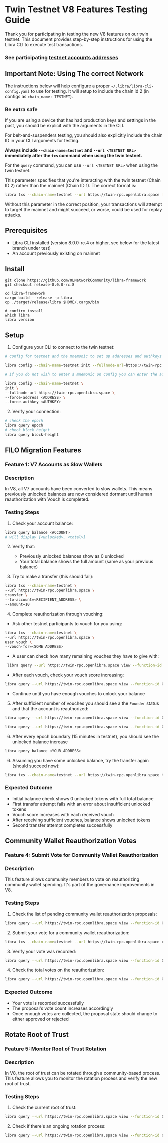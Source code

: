 # Twin Testnet V8 Features Testing Guide

Thank you for participating in testing the new V8 features on our twin testnet. This document provides step-by-step instructions for using the Libra CLI to execute test transactions.

### See participating [testnet accounts addresses](./test-accounts.md)

## Important Note: Using The correct Network
The instructions below will help configure a proper `~/.libra/libra-cli-config.yaml` to use for testing. It will setup to include the chain id 2 (in configs as `chain_name: TESTNET`).

### Be extra safe
If you are using a device that has had production keys and settings in the past, you should be explicit with the arguments in the CLI.

For belt-and-suspenders testing, you should also explicitly include the chain ID in your CLI arguments for testing.

**Always include `--chain-name=testnet` and `--url <TESTNET URL>` immediately after the `txs` command when using the twin testnet.**

For the `query` command, you can use `--url <TESTNET URL>` when using the twin testnet.

This parameter specifies that you're interacting with the twin testnet (Chain ID 2) rather than the mainnet (Chain ID 1). The correct format is:

```bash
libra txs --chain-name=testnet --url https://twin-rpc.openlibra.space [subcommand] [options]
```

Without this parameter in the correct position, your transactions will attempt to target the mainnet and might succeed, or worse, could be used for replay attacks.


## Prerequisites

- Libra CLI installed (version 8.0.0-rc.4 or higher, see below for the latest branch under test)
- An account previously existing on mainnet

## Install
```
git clone https://github.com/0LNetworkCommunity/libra-framework
git checkout release-8.0.0-rc.8

cd libra-framework
cargo build --release -p libra
cp ./target/release/libra $HOME/.cargo/bin

# confirm install
which libra
libra version
```

## Setup

1. Configure your CLI to connect to the twin testnet:

  ```bash
  # config for testnet and the mnemonic to set up addresses and authkeys

  libra config --chain-name=testnet init --fullnode-url=https://twin-rpc.openlibra.space

  # if you do not wish to enter a mnemonic on config you can enter the address and authkey directly.

  libra config --chain-name=testnet \
  init \
  --fullnode-url https://twin-rpc.openlibra.space \
  --force-address <ADDRESS> \
  --force-authkey <AUTHKEY>

  ```

2. Verify your connection:

```bash
# check the epoch
libra query epoch
# check block height
libra query block-height
```

## FILO Migration Features

### Feature 1: V7 Accounts as Slow Wallets

### Description
In V8, all V7 accounts have been converted to slow wallets. This means previously unlocked balances are now considered dormant until human reauthorization with Vouch is completed.

### Testing Steps

1. Check your account balance:

```bash
libra query balance <ACCOUNT>
# will display [<unlocked>, <total>]
```

2. Verify that:
   - Previously unlocked balances show as 0 unlocked
   - Your total balance shows the full amount (same as your previous balance)

3. Try to make a transfer (this should fail):

  ```bash
  libra txs --chain-name=testnet \
  --url https://twin-rpc.openlibra.space \
  transfer \
  --to-account=<RECIPIENT_ADDRESS> \
  --amount=10
  ```

4. Complete reauthorization through vouching:
  - Ask other testnet participants to vouch for you using:
  ```bash
  libra txs --chain-name=testnet \
  --url https://twin-rpc.openlibra.space \
  user vouch \
  --vouch-for=<SOME ADDRESS>
  ```

   - A user can check how many remaining vouches they have to give with:

  ```bash
   libra query --url https://twin-rpc.openlibra.space view --function-id 0x1::vouch_limits::get_vouch_limit --args <YOUR_ADDRESS>
   ```

   - After each vouch, check your vouch score increasing:

   ```bash
   libra query --url https://twin-rpc.openlibra.space view --function-id 0x1::page_rank_lazy::get_cached_score --args <YOUR_ADDRESS>
   ```

   - Continue until you have enough vouches to unlock your balance

5. After sufficient number of vouches you should see a the `Founder` status and that the account is reauthorized:

  ```bash
  libra query --url https://twin-rpc.openlibra.space view --function-id 0x1::founder::is_founder --args <YOUR_ADDRESS>
  ```

  ```bash
  libra query --url https://twin-rpc.openlibra.space view --function-id 0x1::reauthorization::is_v8_authorized --args <YOUR_ADDRESS>
  ```

6. After every epoch boundary (15 minutes in testnet), you should see the unlocked balance increase

  ```bash
  libra query balance <YOUR_ADDRESS>
  ```

6. Assuming you have some unlocked balance, try the transfer again (should succeed now):

  ```bash
  libra txs --chain-name=testnet --url https://twin-rpc.openlibra.space transfer --to <RECIPIENT_ADDRESS> --amount 10
  ```

### Expected Outcome
- Initial balance check shows 0 unlocked tokens with full total balance
- First transfer attempt fails with an error about insufficient unlocked tokens
- Vouch score increases with each received vouch
- After receiving sufficient vouches, balance shows unlocked tokens
- Second transfer attempt completes successfully


## Community Wallet Reauthorization Votes

### Feature 4: Submit Vote for Community Wallet Reauthorization

### Description
This feature allows community members to vote on reauthorizing community wallet spending. It's part of the governance improvements in V8.

### Testing Steps

1. Check the list of pending community wallet reauthorization proposals:

```bash
libra query --url https://twin-rpc.openlibra.space view --function-id 0x1::community_wallet::get_pending_proposals
```

2. Submit your vote for a community wallet reauthorization:

```bash
libra txs --chain-name=testnet --url https://twin-rpc.openlibra.space community reauthorize --community-wallet <COMMUNITY_WALLET_ADDRESS>
```

3. Verify your vote was recorded:

```bash
libra query --url https://twin-rpc.openlibra.space view --function-id 0x1::community_wallet::get_vote --args <YOUR_ADDRESS> <COMMUNITY_WALLET_ADDRESS>
```

4. Check the total votes on the reauthorization:

```bash
libra query --url https://twin-rpc.openlibra.space view --function-id 0x1::community_wallet::get_proposal_votes --args <COMMUNITY_WALLET_ADDRESS>
```

### Expected Outcome
- Your vote is recorded successfully
- The proposal's vote count increases accordingly
- Once enough votes are collected, the proposal state should change to either approved or rejected

## Rotate Root of Trust

### Feature 5: Monitor Root of Trust Rotation

### Description
In V8, the root of trust can be rotated through a community-based process. This feature allows you to monitor the rotation process and verify the new root of trust.

### Testing Steps

1. Check the current root of trust:

```bash
libra query --url https://twin-rpc.openlibra.space view --function-id 0x1::root_of_trust::get_current_root
```

2. Check if there's an ongoing rotation process:

```bash
libra query --url https://twin-rpc.openlibra.space view --function-id 0x1::root_of_trust::get_rotation_status
```
